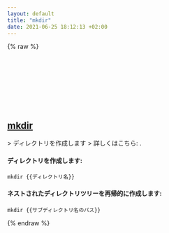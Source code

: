 ```yaml
---
layout: default
title: "mkdir"
date: 2021-06-25 18:12:13 +02:00
---
```

{% raw %}
<h2 id="mkdir">
  <a href="/ja/windows/mkdir.html">mkdir</a> <a href="#mkdir"><svg class="icon">
    <use href="/assets/images/unicode_sprite.svg#link" />
  </svg></a>
</h2>
> ディレクトリを作成します
> 詳しくはこちら: <https://docs.microsoft.com/windows-server/administration/windows-commands/mkdir>.

#### ディレクトリを作成します:
```shell
mkdir {{ディレクトリ名}}
```
#### ネストされたディレクトリツリーを再帰的に作成します:
```shell
mkdir {{サブディレクトリ名のパス}}
```
{% endraw %}
